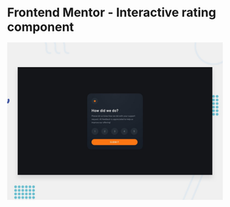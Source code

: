 # Frontend Mentor - Interactive rating component

![Design preview for the Interactive rating component coding challenge](./design/desktop-preview.jpg)